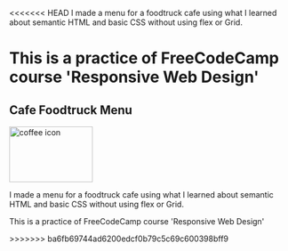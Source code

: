 <<<<<<< HEAD
I made a menu for a foodtruck cafe using what I learned about semantic HTML and basic CSS without using flex or Grid.

This is a practice of FreeCodeCamp course 'Responsive Web Design'
=======
<h2>Cafe Foodtruck Menu</h2>
<img src="https://c.pxhere.com/images/be/6a/04cafa5440391894d7f348886d7e-1636418.jpg!d" alt="coffee icon" width="150" height="100">
<p>I made a menu for a foodtruck cafe using what I learned about semantic HTML and basic CSS without using flex or Grid.</p>
<p>This is a practice of FreeCodeCamp course 'Responsive Web Design'</p>
>>>>>>> ba6fb69744ad6200edcf0b79c5c69c600398bff9
